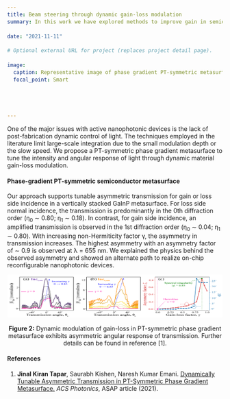 ```yaml
---
title: Beam steering through dynamic gain-loss modulation
summary: In this work we have explored methods to improve gain in semiconductor nanostructures for designing active, PT-symmetric nanophotonic devices.

date: "2021-11-11"

# Optional external URL for project (replaces project detail page).

image:
  caption: Representative image of phase gradient PT-symmetric metasurface (See reference [1] for details)
  focal_point: Smart




---
```

One of the major issues with active nanophotonic devices is the lack of post-fabrication dynamic
control of light. The techniques employed in the literature limit large-scale integration due to the
small modulation depth or the slow speed. We propose a PT-symmetric phase gradient metasurface
to tune the intensity and angular response of light through dynamic material gain-loss modulation.


#### Phase-gradient PT-symmetric semiconductor metasurface
Our approach supports tunable asymmetric transmission for gain or loss side incidence in a vertically
stacked GaInP metasurface. For loss side normal incidence, the transmission is predominantly in the 0th diffraction order
(η<sub>0</sub> ∼ 0.80; η<sub>1</sub> ∼ 0.18). In contrast, for gain side incidence, an amplified transmission is
observed in the 1st diffraction order (η<sub>0</sub> ∼ 0.04; η<sub>1</sub> ∼ 0.80). With increasing non-Hermiticity factor γ, the asymmetry in transmission increases. The highest
asymmetry with an asymmetry factor of ∼ 0.9 is observed at λ = 655 nm. We explained the physics behind the observed asymmetry and showed an alternate path to realize on-chip reconfigurable nanophotonic devices. 

<img src="Beam steering.png" alt="ACS 2021"  width="100%" height="100" />
<p style="text-align: center;"><b>Figure 2:</b> Dynamic modulation of gain-loss in PT-symmetric phase gradient metasurface exhibits asymmetric angular response of transmission. Further details can be found in reference [1].</p>



#### References

1. <b>Jinal Kiran Tapar</b>, Saurabh Kishen, Naresh Kumar Emani. <a href="https://pubs.acs.org/doi/10.1021/acsphotonics.1c01178?ref=pdf">Dynamically Tunable Asymmetric Transmission in PT-Symmetric Phase Gradient Metasurface.</a> <em> ACS Photonics</em>, ASAP article (2021).